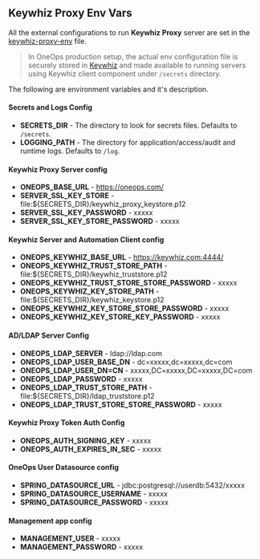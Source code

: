 ## Keywhiz Proxy Env Vars

   All the external configurations to run **Keywhiz Proxy** server are set in the [keywhiz-proxy-env](keywhiz-proxy-env) 
   file. 
   
   >In OneOps production setup, the actual env configuration file is securely stored in [Keywhiz](https://github.com/square/keywhiz) 
   >and made available to running servers using Keywhiz client component under `/secrets` directory.
   
   The following are environment variables and it's description.
   
   ####  Secrets and Logs Config
   
   * **SECRETS_DIR** - The directory to look for secrets files. Defaults to `/secrets`.
   * **LOGGING_PATH** - The directory for application/access/audit and runtime logs. Defaults to `/log`.

   #### Keywhiz Proxy Server config
  
   * **ONEOPS_BASE_URL** - https://oneops.com/
   * **SERVER_SSL_KEY_STORE** - file:${SECRETS_DIR}/keywhiz_proxy_keystore.p12
   * **SERVER_SSL_KEY_PASSWORD** - xxxxx
   * **SERVER_SSL_KEY_STORE_PASSWORD** - xxxxx

   #### Keywhiz Server and Automation Client config
   
   * **ONEOPS_KEYWHIZ_BASE_URL** - https://keywhiz.com:4444/
   * **ONEOPS_KEYWHIZ_TRUST_STORE_PATH** - file:${SECRETS_DIR}/keywhiz_truststore.p12
   * **ONEOPS_KEYWHIZ_TRUST_STORE_STORE_PASSWORD** - xxxxx
   * **ONEOPS_KEYWHIZ_KEY_STORE_PATH** - file:${SECRETS_DIR}/keywhiz_keystore.p12
   * **ONEOPS_KEYWHIZ_KEY_STORE_STORE_PASSWORD** - xxxxx
   * **ONEOPS_KEYWHIZ_KEY_STORE_KEY_PASSWORD** - xxxxx

   #### AD/LDAP Server Config
   
   * **ONEOPS_LDAP_SERVER** - ldap://ldap.com
   * **ONEOPS_LDAP_USER_BASE_DN** - dc=xxxxx,dc=xxxxx,dc=com
   * **ONEOPS_LDAP_USER_DN=CN** - xxxxx,DC=xxxxx,DC=xxxxx,DC=com
   * **ONEOPS_LDAP_PASSWORD** - xxxxx
   * **ONEOPS_LDAP_TRUST_STORE_PATH** - file:${SECRETS_DIR}/ldap_truststore.p12
   * **ONEOPS_LDAP_TRUST_STORE_STORE_PASSWORD** - xxxxx

   #### Keywhiz Proxy Token Auth Config
   
   * **ONEOPS_AUTH_SIGNING_KEY** - xxxxx
   * **ONEOPS_AUTH_EXPIRES_IN_SEC** - xxxxx

   #### OneOps User Datasource config
   
   * **SPRING_DATASOURCE_URL** - jdbc:postgresql://userdb:5432/xxxxx
   * **SPRING_DATASOURCE_USERNAME** - xxxxx
   * **SPRING_DATASOURCE_PASSWORD** - xxxxx

   #### Management app config
   
   * **MANAGEMENT_USER** - xxxxx
   * **MANAGEMENT_PASSWORD** - xxxxx
